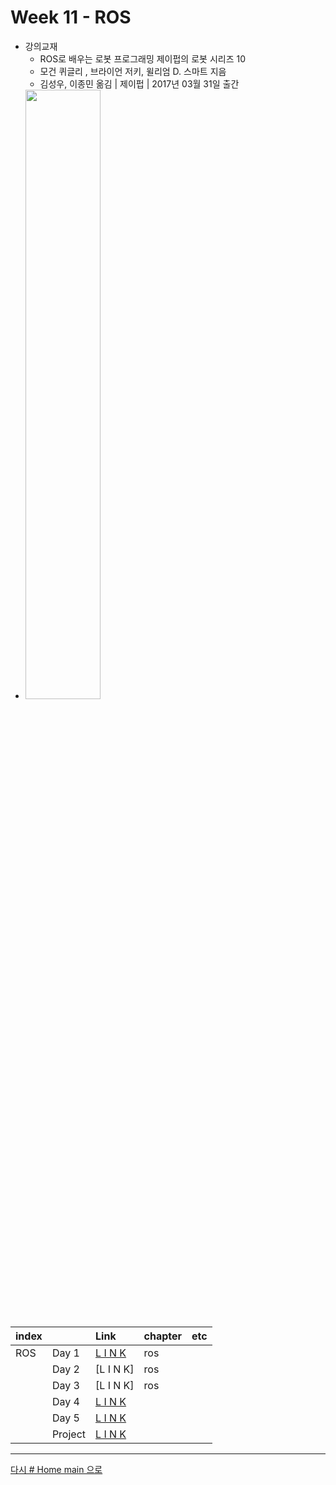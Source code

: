 

# Week 11 - ROS
* 강의교재 
  * ROS로 배우는 로봇 프로그래밍 제이펍의 로봇 시리즈 10
  * 모건 퀴글리 , 브라이언 저키, 윌리엄 D. 스마트 지음
  * 김성우, 이종민 옮김 | 제이펍 | 2017년 03월 31일 출간
* <img src="http://image.kyobobook.co.kr/images/book/xlarge/753/x9791185890753.jpg" width="50%" height="50%">



## 

|index||Link|chapter|etc|
|:---|:---|:---|:---|:---|
|ROS|Day 1|[L I N K](./w11_ros/w11d01.md)|ros
||Day 2|[L I N K]|ros
||Day 3|[L I N K]|ros
||Day 4|[L I N K](./w11_ros/w11d04.md)|
||Day 5|[L I N K](./w11_ros/w11d05.md)|
||Project|[L I N K](./w11_ros/proj/self_yolo01.md)|


<!-- <img src="./img/02.jpg" width="60%" height="60%"> -->


---

[다시 # Home main 으로](../README.md)

